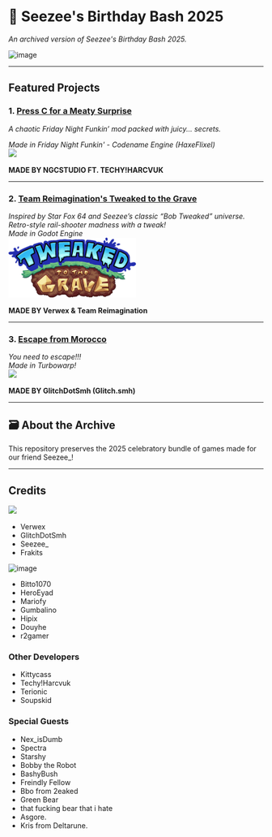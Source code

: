 # 🎉 Seezee's Birthday Bash 2025

*An archived version of Seezee's Birthday Bash 2025.*

![image](https://files.gamebanana.com/bitpit/sbb_logo.png)

---

## Featured Projects

### 1. **[Press C for a Meaty Surprise](https://gamebanana.com/mods/596518)**

*A chaotic Friday Night Funkin’ mod packed with juicy... secrets.*

*Made in Friday Night Funkin' - Codename Engine (HaxeFlixel)*  
<img src="https://cdn.discordapp.com/attachments/1368348617512980501/1377050121065205841/fu_ck.png?ex=6889f31d&is=6888a19d&hm=a89718c737c2f8bfcada4f124d03f0210e23dd528df8bb3d08d5003c914bf1f7" width="50%"/>

**MADE BY NGCSTUDIO FT. TECHY!HARCVUK**

---

### 2. **[Team Reimagination's Tweaked to the Grave](https://verwex.itch.io/tweaked-grave)**

*Inspired by Star Fox 64 and Seezee’s classic “Bob Tweaked” universe. Retro-style rail-shooter madness with a tweak!*  
*Made in Godot Engine*  
<img src="https://github.com/Team-Reimagination/tweaked-to-the-grave/raw/main/.github/tttg_logo.png" width="50%"/>

**MADE BY Verwex & Team Reimagination**

---

### 3. **[Escape from Morocco](https://gamejolt.com/games/efm/995169)**

*You need to escape!!!*  
*Made in Turbowarp!*  
<img src="https://files.gamebanana.com/bitpit/efm-logo.png" width="50%"/>

**MADE BY GlitchDotSmh (Glitch.smh)**

---

## 🗃️ About the Archive

This repository preserves the 2025 celebratory bundle of games made for our friend Seezee_!

---

## Credits

<img src="https://github.com/Team-Reimagination/tweaked-to-the-grave/raw/main/.github/tr_logo.gif" width="25%"/>

- Verwex
- GlitchDotSmh
- Seezee_
- Frakits

![image](https://images.gamebanana.com/img/banners/studios/646b3f5b0f049.gif)

- Bitto1070
- HeroEyad
- Mariofy
- Gumbalino
- Hipix
- Douyhe
- r2gamer

### Other Developers

- Kittycass
- Techy!Harcvuk
- Terionic
- Soupskid

### Special Guests

- Nex_isDumb
- Spectra
- Starshy
- Bobby the Robot
- BashyBush
- Freindly Fellow
- Bbo from 2eaked
- Green Bear
- that fucking bear that i hate
- Asgore.
- Kris from Deltarune.
